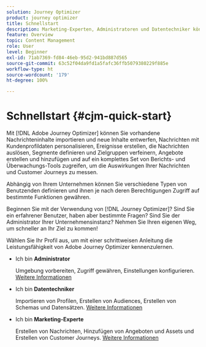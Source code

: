 ```yaml
---
solution: Journey Optimizer
product: journey optimizer
title: Schnellstart
description: Marketing-Experten, Administratoren und Datentechniker können hier anhand einer schrittweisen Anleitung Adobe Journey Optimizer kennenlernen und erkunden.
feature: Overview
topic: Content Management
role: User
level: Beginner
exl-id: 71ab7369-fd84-46eb-95d2-941bd887d565
source-git-commit: 63c52f04da9fd1a5fafc36ffb5079380229f885e
workflow-type: ht
source-wordcount: '179'
ht-degree: 100%

---
```


# Schnellstart {#cjm-quick-start}

Mit [!DNL Adobe Journey Optimizer] können Sie vorhandene Nachrichteninhalte importieren und neue Inhalte entwerfen, Nachrichten mit Kundenprofildaten personalisieren, Ereignisse erstellen, die Nachrichten auslösen, Segmente definieren und Zielgruppen verfeinern, Angebote erstellen und hinzufügen und auf ein komplettes Set von Berichts- und Überwachungs-Tools zugreifen, um die Auswirkungen Ihrer Nachrichten und Customer Journeys zu messen.

Abhängig von Ihrem Unternehmen können Sie verschiedene Typen von Benutzenden definieren und ihnen je nach deren Berechtigungen Zugriff auf bestimmte Funktionen gewähren.

Beginnen Sie mit der Verwendung von [!DNL Journey Optimizer]? Sind Sie ein erfahrener Benutzer, haben aber bestimmte Fragen? Sind Sie der Administrator Ihrer Unternehmensinstanz? Nehmen Sie Ihren eigenen Weg, um schneller an Ihr Ziel zu kommen! 

Wählen Sie Ihr Profil aus, um mit einer schrittweisen Anleitung die Leistungsfähigkeit von Adobe Journey Optimizer kennenzulernen.

* Ich bin **Administrator**

   Umgebung vorbereiten, Zugriff gewähren, Einstellungen konfigurieren. [Weitere Informationen](path/administrator.md)

* Ich bin **Datentechniker**

   Importieren von Profilen, Erstellen von Audiences, Erstellen von Schemas und Datensätzen. [Weitere Informationen](path/data-engineer.md)

* Ich bin **Marketing-Experte**

   Erstellen von Nachrichten, Hinzufügen von Angeboten und Assets und Erstellen von Customer Journeys. [Weitere Informationen](path/marketer.md)
